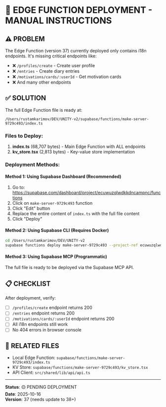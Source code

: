# 🚀 EDGE FUNCTION DEPLOYMENT - MANUAL INSTRUCTIONS

## ⚠️ PROBLEM

The Edge Function (version 37) currently deployed only contains i18n endpoints. It's missing critical endpoints like:
- ❌ `/profiles/create` - Create user profile
- ❌ `/entries` - Create diary entries
- ❌ `/motivations/cards/:userId` - Get motivation cards
- ❌ And many other endpoints

## ✅ SOLUTION

The full Edge Function file is ready at:
```
/Users/rustamkarimov/DEV/UNITY-v2/supabase/functions/make-server-9729c493/index.ts
```

### Files to Deploy:
1. **index.ts** (68,707 bytes) - Main Edge Function with ALL endpoints
2. **kv_store.tsx** (2,813 bytes) - Key-value store implementation

### Deployment Methods:

#### Method 1: Using Supabase Dashboard (Recommended)
1. Go to: https://supabase.com/dashboard/project/ecuwuzqlwdkkdncampnc/functions
2. Click on `make-server-9729c493` function
3. Click "Edit" button
4. Replace the entire content of `index.ts` with the full file content
5. Click "Deploy"

#### Method 2: Using Supabase CLI (Requires Docker)
```bash
cd /Users/rustamkarimov/DEV/UNITY-v2
supabase functions deploy make-server-9729c493 --project-ref ecuwuzqlwdkkdncampnc
```

#### Method 3: Using Supabase MCP (Programmatic)
The full file is ready to be deployed via the Supabase MCP API.

## 📋 CHECKLIST

After deployment, verify:
- [ ] `/profiles/create` endpoint returns 200
- [ ] `/entries` endpoint returns 200
- [ ] `/motivations/cards/:userId` endpoint returns 200
- [ ] All i18n endpoints still work
- [ ] No 404 errors in browser console

## 🔗 RELATED FILES

- Local Edge Function: `supabase/functions/make-server-9729c493/index.ts`
- KV Store: `supabase/functions/make-server-9729c493/kv_store.tsx`
- API Client: `src/shared/lib/api/api.ts`

---

**Status**: 🟡 PENDING DEPLOYMENT  
**Date**: 2025-10-16  
**Version**: 37 (needs update to 38+)

